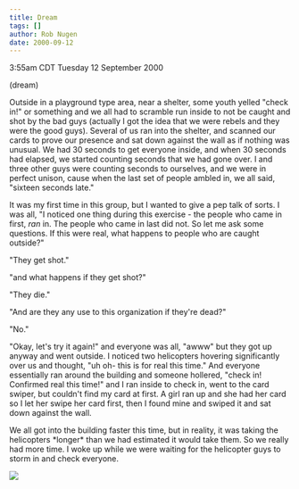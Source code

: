 ```yaml
---
title: Dream
tags: []
author: Rob Nugen
date: 2000-09-12
---
```


<title></title>
<p class=date>3:55am CDT Tuesday 12 September 2000
<p class=note>(dream)

<p class=dream>Outside in a playground type area, near a shelter, some
youth yelled "check in!" or something and we all had to scramble run
inside to not be caught and shot by the bad guys (actually I got the
idea that we were rebels and they were the good guys).  Several of us
ran into the shelter, and scanned our cards to prove our presence and
sat down against the wall as if nothing was unusual.  We had 30
seconds to get everyone inside, and when 30 seconds had elapsed, we
started counting seconds that we had gone over.  I and three other
guys were counting seconds to ourselves, and we were in perfect
unison, cause when the last set of people ambled in, we all said,
"sixteen seconds late."

<p class=dream>It was my first time in this group, but I wanted to
give a pep talk of sorts.  I was all, "I noticed one thing during this
exercise - the people who came in first, <em>ran</em> in.  The people
who came in last did not.  So let me ask some questions.  If this were
real, what happens to people who are caught outside?"

<p class=dream>"They get shot."

<p class=dream>"and what happens if they get shot?"

<p class=dream>"They die."

<p class=dream>"And are they any use to this organization if they're
dead?"

<p class=dream>"No."

<p class=dream>"Okay, let's try it again!" and everyone was all,
"awww" but they got up anyway and went outside.  I noticed two
helicopters hovering significantly over us and thought, "uh oh- this
is for real this time."  And everyone essentially ran around the
building and someone hollered, "check in!  Confirmed real this time!"
and I ran inside to check in, went to the card swiper, but couldn't
find my card at first.  A girl ran up and she had her card so I let
her swipe her card first, then I found mine and swiped it and sat down
against the wall.

<p class=dream>We all got into the building faster this time, but in
reality, it was taking the helicopters *longer* than we had estimated
it would take them.  So we really had more time.  I woke up while we
were waiting for the helicopter guys to storm in and check everyone.

<p><img src='/images/rob/wL-ROB.gif'>

